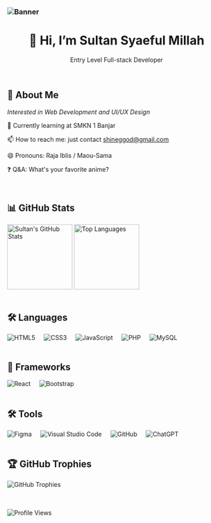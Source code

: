 ### ![Banner](https://mir-s3-cdn-cf.behance.net/project_modules/max_1200/79731568097599.5b50bca477735.jpg)

<div align="center">
<h1>👋 Hi, I’m Sultan Syaeful Millah</h1>
  <p>Entry Level Full-stack Developer</p>
</div>
<br>

<h2>👀 About Me</h2>

<p>
  <em>Interested in Web Development and UI/UX Design</em>
</p>

<p>
   🏢 Currently learning at SMKN 1 Banjar
</p>

<p>
  📫 How to reach me: just contact <a href="mailto:shineggod@gmail.com">shineggod@gmail.com</a>
</p>

<p>
  😄 Pronouns: Raja Iblis / Maou-Sama
</p>

<p>
  ❓ Q&A: What's your favorite anime?
</p>

<br>

<div align="left">

<h2>📊 GitHub Stats</h2>

<img src="https://github-readme-stats.vercel.app/api?username=Shinee000ZZZ&show_icons=true&theme=dark" alt="Sultan's GitHub Stats" style="height: 150px;">
<img src="https://github-readme-stats.vercel.app/api/top-langs/?username=Shinee000ZZZ&layout=compact&theme=dark" alt="Top Languages" style="height: 150px;">

<br>
<br>

<h2> 🛠️ Languages</h2>

<div style="display: flex; justify-content: left; flex-wrap: wrap; gap: 20px;">
  <!-- Languages -->
  <img src="https://img.shields.io/badge/-HTML5-E34F26?style=flat&logo=html5&logoColor=white" alt="HTML5">
  <img src="https://img.shields.io/badge/-CSS3-1572B6?style=flat&logo=css3&logoColor=white" alt="CSS3">
  <img src="https://img.shields.io/badge/-JavaScript-F7DF1E?style=flat&logo=javascript&logoColor=black" alt="JavaScript">
  <img src="https://img.shields.io/badge/-PHP-777BB4?style=flat&logo=php&logoColor=white" alt="PHP">
  <img src="https://img.shields.io/badge/-MySQL-4479A1?style=flat&logo=mysql&logoColor=white" alt="MySQL">
</div>

<br>

<h2> 🚀 Frameworks</h2>

<div style="display: flex; justify-content: left; flex-wrap: wrap; gap: 20px;">
  <!-- Frameworks -->
  <img src="https://img.shields.io/badge/-React-61DAFB?style=flat&logo=react&logoColor=black" alt="React">
  <img src="https://img.shields.io/badge/-Bootstrap-563D7C?style=flat&logo=bootstrap&logoColor=white" alt="Bootstrap">
</div>

<br>

<h2> 🛠️ Tools</h2>

<div style="display: flex; justify-content: left; flex-wrap: wrap; gap: 20px;">
  <!-- Tools -->
  <img src="https://img.shields.io/badge/-Figma-F24E1E?style=flat&logo=figma&logoColor=white" alt="Figma">
  <img src="https://img.shields.io/badge/-Visual%20Studio%20Code-007ACC?style=flat&logo=visual-studio-code&logoColor=white" alt="Visual Studio Code">
  <img src="https://img.shields.io/badge/-GitHub-181717?style=flat&logo=github&logoColor=white" alt="GitHub">
  <img src="https://img.shields.io/badge/-ChatGPT-29B6F6?style=flat&logo=openai&logoColor=white" alt="ChatGPT">
</div>

<br>

<h2>🏆 GitHub Trophies</h2>
<img src="https://github-profile-trophy.vercel.app/?username=Shinee000ZZZ&theme=darkhub" alt="GitHub Trophies">

<br>
<br>
<br>

![Profile Views](https://komarev.com/ghpvc/?username=Shinee000ZZZ&color=blueviolet)

</div>
